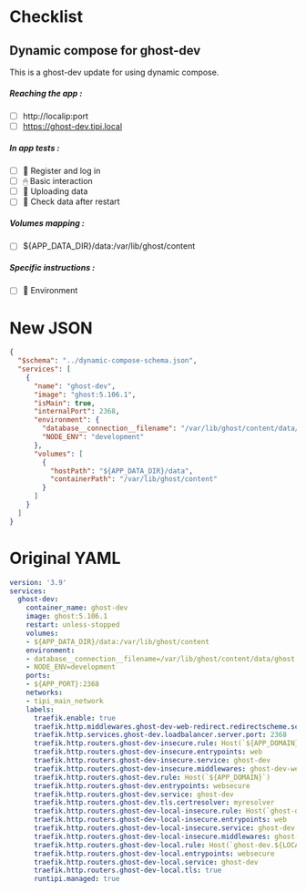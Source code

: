 # Checklist
## Dynamic compose for ghost-dev
This is a ghost-dev update for using dynamic compose.
##### Reaching the app :
- [ ] http://localip:port
- [ ] https://ghost-dev.tipi.local
##### In app tests :
- [ ] 📝 Register and log in
- [ ] 🖱 Basic interaction
- [ ] 🌆 Uploading data
- [ ] 🔄 Check data after restart
##### Volumes mapping :
- [ ] ${APP_DATA_DIR}/data:/var/lib/ghost/content
##### Specific instructions :
- [ ] 🌳 Environment

# New JSON
```json
{
  "$schema": "../dynamic-compose-schema.json",
  "services": [
    {
      "name": "ghost-dev",
      "image": "ghost:5.106.1",
      "isMain": true,
      "internalPort": 2368,
      "environment": {
        "database__connection__filename": "/var/lib/ghost/content/data/ghost.db",
        "NODE_ENV": "development"
      },
      "volumes": [
        {
          "hostPath": "${APP_DATA_DIR}/data",
          "containerPath": "/var/lib/ghost/content"
        }
      ]
    }
  ]
} 
```
# Original YAML
```yaml
version: '3.9'
services:
  ghost-dev:
    container_name: ghost-dev
    image: ghost:5.106.1
    restart: unless-stopped
    volumes:
    - ${APP_DATA_DIR}/data:/var/lib/ghost/content
    environment:
    - database__connection__filename=/var/lib/ghost/content/data/ghost.db
    - NODE_ENV=development
    ports:
    - ${APP_PORT}:2368
    networks:
    - tipi_main_network
    labels:
      traefik.enable: true
      traefik.http.middlewares.ghost-dev-web-redirect.redirectscheme.scheme: https
      traefik.http.services.ghost-dev.loadbalancer.server.port: 2368
      traefik.http.routers.ghost-dev-insecure.rule: Host(`${APP_DOMAIN}`)
      traefik.http.routers.ghost-dev-insecure.entrypoints: web
      traefik.http.routers.ghost-dev-insecure.service: ghost-dev
      traefik.http.routers.ghost-dev-insecure.middlewares: ghost-dev-web-redirect
      traefik.http.routers.ghost-dev.rule: Host(`${APP_DOMAIN}`)
      traefik.http.routers.ghost-dev.entrypoints: websecure
      traefik.http.routers.ghost-dev.service: ghost-dev
      traefik.http.routers.ghost-dev.tls.certresolver: myresolver
      traefik.http.routers.ghost-dev-local-insecure.rule: Host(`ghost-dev.${LOCAL_DOMAIN}`)
      traefik.http.routers.ghost-dev-local-insecure.entrypoints: web
      traefik.http.routers.ghost-dev-local-insecure.service: ghost-dev
      traefik.http.routers.ghost-dev-local-insecure.middlewares: ghost-dev-web-redirect
      traefik.http.routers.ghost-dev-local.rule: Host(`ghost-dev.${LOCAL_DOMAIN}`)
      traefik.http.routers.ghost-dev-local.entrypoints: websecure
      traefik.http.routers.ghost-dev-local.service: ghost-dev
      traefik.http.routers.ghost-dev-local.tls: true
      runtipi.managed: true
 
```
